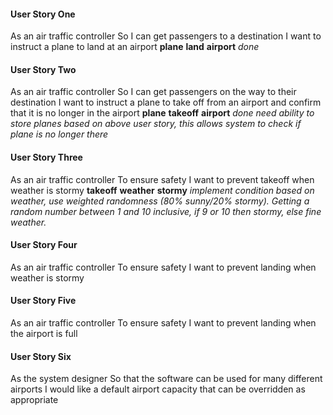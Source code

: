 
#### User Story One
As an air traffic controller
So I can get passengers to a destination
I want to instruct a plane to land at an airport
**plane** **land** **airport**
*done*

#### User Story Two
As an air traffic controller
So I can get passengers on the way to their destination
I want to instruct a plane to take off from an airport and confirm that it is no longer in the airport
**plane** **takeoff** **airport**
*done*
*need ability to store planes based on above user story, this allows system to check if plane is no longer there*

#### User Story Three
As an air traffic controller
To ensure safety
I want to prevent takeoff when weather is stormy
**takeoff** **weather** **stormy**
*implement condition based on weather, use weighted randomness (80% sunny/20% stormy). Getting a random number between 1 and 10 inclusive, if 9 or 10 then stormy, else fine weather.*

#### User Story Four
As an air traffic controller
To ensure safety
I want to prevent landing when weather is stormy

#### User Story Five
As an air traffic controller
To ensure safety
I want to prevent landing when the airport is full

#### User Story Six
As the system designer
So that the software can be used for many different airports
I would like a default airport capacity that can be overridden as appropriate
